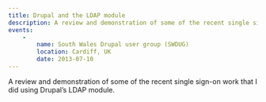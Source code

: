 ```yaml
---
title: Drupal and the LDAP module
description: A review and demonstration of some of the recent single sign-on work that I did using Drupal’s LDAP module.
events:
    -
        name: South Wales Drupal user group (SWDUG)
        location: Cardiff, UK
        date: 2013-07-10
---
```


A review and demonstration of some of the recent single sign-on work that I did using Drupal’s LDAP module.
